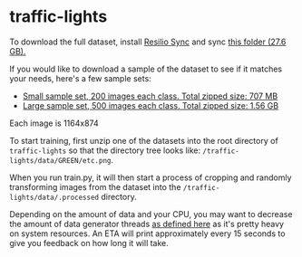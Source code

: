 # traffic-lights

To download the full dataset, install [Resilio Sync](https://www.resilio.com/individuals/) and sync [this folder (27.6 GB).](https://link.resilio.com/#f=Traffic%20Lights%20Data&sz=3E10&t=2&s=I6YQPFIH6FCRURBIZPTET5JAB7X43U7QZHF6LWNFSCOAQDYQ3GGA&i=C426FTJRJUFVXKGK4WIR5U22BXEV44DFQ&v=2.6&a=2)

If you would like to download a sample of the dataset to see if it matches your needs, here's a few sample sets:
- [Small sample set, 200 images each class. Total zipped size: 707 MB](https://link.resilio.com/#f=Traffic%20Lights%20Small&sz=74E7&t=2&s=ZKDEP4CNVMHKYZCXE4ZZKYG4DO2UXG3RSWUPPCVNLB4JH4ZLFHJA&i=CEV5W25MHKRQQVP7OTRGS6RBH7T7NKZ3P&v=2.6&a=2)
- [Large sample set, 500 images each class. Total zipped size: 1.56 GB](https://link.resilio.com/#f=Traffic%20Lights%20Large&sz=16E8&t=2&s=KX5CB5LILKQ4STGPE2E6MY2RDYXVOCO3S42GIKZ6N5D5XW25UC6A&i=CFGKHUOSIEMJ2QL43W6HGM6BLFENSKQ37&v=2.6&a=2)

Each image is 1164x874

To start training, first unzip one of the datasets into the root directory of `traffic-lights` so that the directory tree looks like: `/traffic-lights/data/GREEN/etc.png`.

When you run train.py, it will then start a process of cropping and randomly transforming images from the dataset into the `/traffic-lights/data/.processed` directory.

Depending on the amount of data and your CPU, you may want to decrease the amount of data generator threads [as defined here](train.py#L208) as it's pretty heavy on system resources. An ETA will print approximately every 15 seconds to give you feedback on how long it will take.

